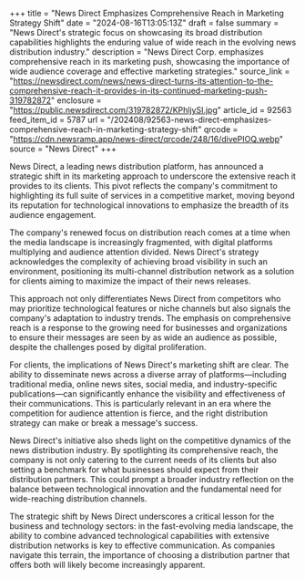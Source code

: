 +++
title = "News Direct Emphasizes Comprehensive Reach in Marketing Strategy Shift"
date = "2024-08-16T13:05:13Z"
draft = false
summary = "News Direct's strategic focus on showcasing its broad distribution capabilities highlights the enduring value of wide reach in the evolving news distribution industry."
description = "News Direct Corp. emphasizes comprehensive reach in its marketing push, showcasing the importance of wide audience coverage and effective marketing strategies."
source_link = "https://newsdirect.com/news/news-direct-turns-its-attention-to-the-comprehensive-reach-it-provides-in-its-continued-marketing-push-319782872"
enclosure = "https://public.newsdirect.com/319782872/KPhljySI.jpg"
article_id = 92563
feed_item_id = 5787
url = "/202408/92563-news-direct-emphasizes-comprehensive-reach-in-marketing-strategy-shift"
qrcode = "https://cdn.newsramp.app/news-direct/qrcode/248/16/divePIOQ.webp"
source = "News Direct"
+++

<p>News Direct, a leading news distribution platform, has announced a strategic shift in its marketing approach to underscore the extensive reach it provides to its clients. This pivot reflects the company's commitment to highlighting its full suite of services in a competitive market, moving beyond its reputation for technological innovations to emphasize the breadth of its audience engagement.</p><p>The company's renewed focus on distribution reach comes at a time when the media landscape is increasingly fragmented, with digital platforms multiplying and audience attention divided. News Direct's strategy acknowledges the complexity of achieving broad visibility in such an environment, positioning its multi-channel distribution network as a solution for clients aiming to maximize the impact of their news releases.</p><p>This approach not only differentiates News Direct from competitors who may prioritize technological features or niche channels but also signals the company's adaptation to industry trends. The emphasis on comprehensive reach is a response to the growing need for businesses and organizations to ensure their messages are seen by as wide an audience as possible, despite the challenges posed by digital proliferation.</p><p>For clients, the implications of News Direct's marketing shift are clear. The ability to disseminate news across a diverse array of platforms—including traditional media, online news sites, social media, and industry-specific publications—can significantly enhance the visibility and effectiveness of their communications. This is particularly relevant in an era where the competition for audience attention is fierce, and the right distribution strategy can make or break a message's success.</p><p>News Direct's initiative also sheds light on the competitive dynamics of the news distribution industry. By spotlighting its comprehensive reach, the company is not only catering to the current needs of its clients but also setting a benchmark for what businesses should expect from their distribution partners. This could prompt a broader industry reflection on the balance between technological innovation and the fundamental need for wide-reaching distribution channels.</p><p>The strategic shift by News Direct underscores a critical lesson for the business and technology sectors: in the fast-evolving media landscape, the ability to combine advanced technological capabilities with extensive distribution networks is key to effective communication. As companies navigate this terrain, the importance of choosing a distribution partner that offers both will likely become increasingly apparent.</p>
